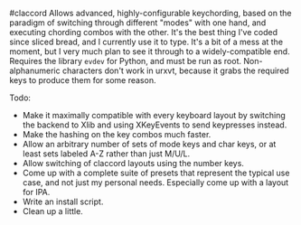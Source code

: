 #claccord
Allows advanced, highly-configurable keychording, based on the paradigm
of switching through different "modes" with one hand, and executing
chording combos with the other. It's the best thing I've coded since
sliced bread, and I currently use it to type. It's a bit of a mess at
the moment, but I very much plan to see it through to a
widely-compatible end. Requires the library `evdev` for Python, and must
be run as root. Non-alphanumeric characters don't work in urxvt, because
it grabs the required keys to produce them for some reason.

Todo:

- Make it maximally compatible with every keyboard layout by switching the
  backend to Xlib and using XKeyEvents to send keypresses instead.
- Make the hashing on the key combos much faster.
- Allow an arbitrary number of sets of mode keys and char keys, or at
  least sets labeled A-Z rather than just M/U/L.
- Allow switching of claccord layouts using the number keys.
- Come up with a complete suite of presets that represent the typical
  use case, and not just my personal needs. Especially come up with a
layout for IPA.
- Write an install script.
- Clean up a little.
